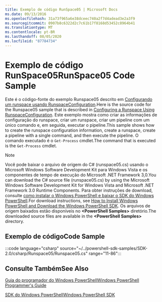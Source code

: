 ```yaml
---
title: Exemplo de código RunSpace05 | Microsoft Docs
ms.date: 09/13/2016
ms.openlocfilehash: 31a73f965a6e38dceec740a2f7d4adead3e2a3f9
ms.sourcegitcommit: 0907b8c6322d2c7c61b17f8168d53452c8964b41
ms.translationtype: MT
ms.contentlocale: pt-BR
ms.lasthandoff: 08/05/2020
ms.locfileid: "87784734"
---
```

# <a name="runspace05-code-sample"></a><span data-ttu-id="92463-102">Exemplo de código RunSpace05</span><span class="sxs-lookup"><span data-stu-id="92463-102">RunSpace05 Code Sample</span></span>

<span data-ttu-id="92463-103">Este é o código-fonte do exemplo Runspace05 descrito em [Configurando um runspace usando RunspaceConfiguration](https://msdn.microsoft.com/42681d19-2d05-4975-befd-afb1990e79b2).</span><span class="sxs-lookup"><span data-stu-id="92463-103">Here is the source code for the Runspace05 sample that is described in [Configuring a Runspace Using RunspaceConfiguration](https://msdn.microsoft.com/42681d19-2d05-4975-befd-afb1990e79b2).</span></span>
<span data-ttu-id="92463-104">Este exemplo mostra como criar as informações de configuração do runspace, criar um runspace, criar um pipeline com um único comando e, em seguida, executar o pipeline.</span><span class="sxs-lookup"><span data-stu-id="92463-104">This sample shows how to create the runspace configuration information, create a runspace, create a pipeline with a single command, and then execute the pipeline.</span></span> <span data-ttu-id="92463-105">O comando executado é o `Get-Process` cmdlet.</span><span class="sxs-lookup"><span data-stu-id="92463-105">The command that is executed is the `Get-Process` cmdlet.</span></span>

> [!NOTE]
> <span data-ttu-id="92463-106">Você pode baixar o arquivo de origem do C# (runspace05.cs) usando o Microsoft Windows Software Development Kit para Windows Vista e os componentes de tempo de execução do Microsoft .NET Framework 3,0.</span><span class="sxs-lookup"><span data-stu-id="92463-106">You can download the C# source file (runspace05.cs) by using the Microsoft Windows Software Development Kit for Windows Vista and Microsoft .NET Framework 3.0 Runtime Components.</span></span> <span data-ttu-id="92463-107">Para obter instruções de download, consulte [como instalar o Windows PowerShell e baixar o SDK do Windows PowerShell](/powershell/scripting/developer/installing-the-windows-powershell-sdk).</span><span class="sxs-lookup"><span data-stu-id="92463-107">For download instructions, see [How to Install Windows PowerShell and Download the Windows PowerShell SDK](/powershell/scripting/developer/installing-the-windows-powershell-sdk).</span></span>
> <span data-ttu-id="92463-108">Os arquivos de origem baixados estão disponíveis no **\<PowerShell Samples>** diretório.</span><span class="sxs-lookup"><span data-stu-id="92463-108">The downloaded source files are available in the **\<PowerShell Samples>** directory.</span></span>

## <a name="code-sample"></a><span data-ttu-id="92463-109">Exemplo de código</span><span class="sxs-lookup"><span data-stu-id="92463-109">Code Sample</span></span>

:::code language="csharp" source="~/../powershell-sdk-samples/SDK-2.0/csharp/Runspace05/Runspace05.cs" range="11-86":::

## <a name="see-also"></a><span data-ttu-id="92463-110">Consulte Também</span><span class="sxs-lookup"><span data-stu-id="92463-110">See Also</span></span>

[<span data-ttu-id="92463-111">Guia do programador do Windows PowerShell</span><span class="sxs-lookup"><span data-stu-id="92463-111">Windows PowerShell Programmer's Guide</span></span>](./windows-powershell-programmer-s-guide.md)

[<span data-ttu-id="92463-112">SDK do Windows PowerShell</span><span class="sxs-lookup"><span data-stu-id="92463-112">Windows PowerShell SDK</span></span>](../windows-powershell-reference.md)
